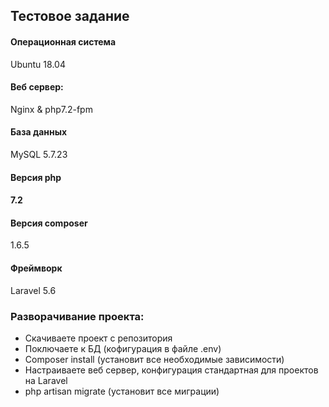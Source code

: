 <h2>Тестовое задание</h2>
<h4>Операционная система</h4><span>Ubuntu 18.04</span>
<h4>Веб сервер:</h4> <span>Nginx & php7.2-fpm</span>
<h4>База данных</h4> <span>MySQL 5.7.23</span>
<h4>Версия php<h4> <span>7.2</span>
<h4>Версия composer</h4><span>1.6.5</span>
<h4>Фреймворк</h4> <span>Laravel 5.6</span>

<h3>Разворачивание проекта:</h3>
<ul>
    <li>Скачиваете проект с репозитория</li>
    <li>Поключаете к БД (кофигурация в файле .env)</li>
    <li>Composer install (установит все необходимые зависимости)</li>
    <li>Настраиваете веб сервер, конфигурация стандартная для проектов на Laravel</li>
    <li>php artisan migrate (установит все миграции)</li>
 </ul>